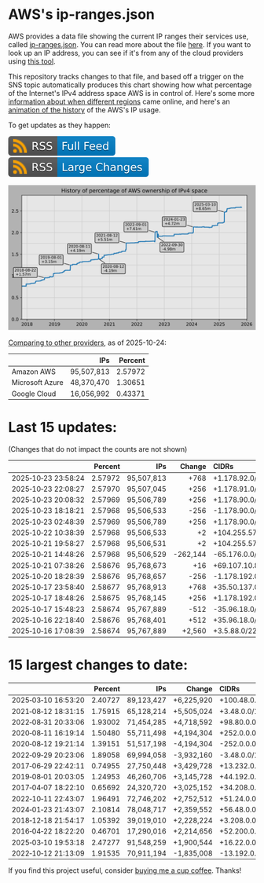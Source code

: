 # AWS's ip-ranges.json

AWS provides a data file showing the current IP ranges their
services use, called [ip-ranges.json](https://ip-ranges.amazonaws.com/ip-ranges.json).
You can read more about the file [here](https://docs.aws.amazon.com/general/latest/gr/aws-ip-ranges.html).
If you want to look up an IP address, you can see if it's from any of the cloud providers using [this tool](https://cloud-ips.s3-us-west-2.amazonaws.com/index.html).

This repository tracks changes to that file, and based off a trigger on the SNS 
topic automatically produces this chart showing how what percentage of the 
Internet's IPv4 address space AWS is in control of.  Here's some 
more [information about when different regions](announces.md) came 
online, and here's an [animation of the history](https://youtu.be/v__lzuvKxU0) 
of the AWS's IP usage.

To get updates as they happen:

[![RSS Icon (Full Feed)](images/rss_badge.svg)](https://raw.githubusercontent.com/seligman/aws-ip-ranges/master/rss.xml)
[![RSS Icon (Large Changes)](images/rss_badge_partial.svg)](https://raw.githubusercontent.com/seligman/aws-ip-ranges/master/rss_big_changes.xml)

![History of AWS](history_count.svg)

[Comparing to other providers](https://github.com/seligman/cloud_sizes), as of 2025-10-24:

| | IPs | Percent |
| --- | ---: | ---: |
| Amazon AWS | 95,507,813 | 2.57972 |
| Microsoft Azure | 48,370,470 | 1.30651 |
| Google Cloud | 16,056,992 | 0.43371 |


# Last 15 updates:

(Changes that do not impact the counts are not shown)

| | Percent | IPs | Change | CIDRs |
| :--- | ---: | ---: | ---: | :--- |
| 2025&#8209;10&#8209;23&nbsp;23:58:24 | 2.57972 | 95,507,813 | +768 | +1.178.92.0/23,&nbsp;+150.247.40.0/24 |
| 2025&#8209;10&#8209;23&nbsp;22:08:27 | 2.57970 | 95,507,045 | +256 | +1.178.91.0/24 |
| 2025&#8209;10&#8209;23&nbsp;20:08:32 | 2.57969 | 95,506,789 | +256 | +1.178.90.0/24 |
| 2025&#8209;10&#8209;23&nbsp;18:18:21 | 2.57968 | 95,506,533 | -256 | -1.178.90.0/24 |
| 2025&#8209;10&#8209;23&nbsp;02:48:39 | 2.57969 | 95,506,789 | +256 | +1.178.90.0/24 |
| 2025&#8209;10&#8209;22&nbsp;10:38:39 | 2.57968 | 95,506,533 | +2 | +104.255.57.168/31 |
| 2025&#8209;10&#8209;21&nbsp;19:58:27 | 2.57968 | 95,506,531 | +2 | +104.255.57.166/31 |
| 2025&#8209;10&#8209;21&nbsp;14:48:26 | 2.57968 | 95,506,529 | -262,144 | -65.176.0.0/14 |
| 2025&#8209;10&#8209;21&nbsp;07:38:26 | 2.58676 | 95,768,673 | +16 | +69.107.10.80/28 |
| 2025&#8209;10&#8209;20&nbsp;18:28:39 | 2.58676 | 95,768,657 | -256 | -1.178.192.0/24 |
| 2025&#8209;10&#8209;17&nbsp;23:58:40 | 2.58677 | 95,768,913 | +768 | +35.50.137.0/24,&nbsp;+35.50.139.0/24,&nbsp;+35.50.141.0/24 |
| 2025&#8209;10&#8209;17&nbsp;18:48:26 | 2.58675 | 95,768,145 | +256 | +1.178.192.0/24 |
| 2025&#8209;10&#8209;17&nbsp;15:48:23 | 2.58674 | 95,767,889 | -512 | -35.96.18.0/23 |
| 2025&#8209;10&#8209;16&nbsp;22:18:40 | 2.58676 | 95,768,401 | +512 | +35.96.18.0/23 |
| 2025&#8209;10&#8209;16&nbsp;17:08:39 | 2.58674 | 95,767,889 | +2,560 | +3.5.88.0/22,&nbsp;+3.5.74.0/23,&nbsp;+3.5.92.0/23,&nbsp;... |


# 15 largest changes to date:

| | Percent | IPs | Change | CIDRs |
| :--- | ---: | ---: | ---: | :--- |
| 2025&#8209;03&#8209;10&nbsp;16:53:20 | 2.40727 | 89,123,427 | +6,225,920 | +100.48.0.0/12,&nbsp;+16.144.0.0/13,&nbsp;+16.192.0.0/13,&nbsp;... |
| 2021&#8209;08&#8209;12&nbsp;18:31:15 | 1.75915 | 65,128,214 | +5,505,024 | +3.48.0.0/12,&nbsp;+35.96.0.0/12,&nbsp;+3.152.0.0/13,&nbsp;... |
| 2022&#8209;08&#8209;31&nbsp;20:33:06 | 1.93002 | 71,454,285 | +4,718,592 | +98.80.0.0/12,&nbsp;+184.32.0.0/12,&nbsp;+13.184.0.0/13,&nbsp;... |
| 2020&#8209;08&#8209;11&nbsp;16:19:14 | 1.50480 | 55,711,498 | +4,194,304 | +252.0.0.0/10 |
| 2020&#8209;08&#8209;12&nbsp;19:21:14 | 1.39151 | 51,517,198 | -4,194,304 | -252.0.0.0/10 |
| 2022&#8209;09&#8209;29&nbsp;20:23:06 | 1.89058 | 69,994,058 | -3,932,160 | -3.48.0.0/12,&nbsp;-35.96.0.0/12,&nbsp;-3.240.0.0/13,&nbsp;... |
| 2017&#8209;06&#8209;29&nbsp;22:42:11 | 0.74955 | 27,750,448 | +3,429,728 | +13.232.0.0/13,&nbsp;+34.240.0.0/13,&nbsp;+35.168.0.0/13,&nbsp;... |
| 2019&#8209;08&#8209;01&nbsp;20:03:05 | 1.24953 | 46,260,706 | +3,145,728 | +44.192.0.0/10,&nbsp;-3.192.0.0/12 |
| 2017&#8209;04&#8209;07&nbsp;18:22:10 | 0.65692 | 24,320,720 | +3,025,152 | +34.208.0.0/12,&nbsp;+34.224.0.0/12,&nbsp;+13.58.0.0/15,&nbsp;... |
| 2022&#8209;10&#8209;11&nbsp;22:43:07 | 1.96491 | 72,746,202 | +2,752,512 | +51.24.0.0/13,&nbsp;+57.104.0.0/13,&nbsp;+51.20.0.0/14,&nbsp;... |
| 2024&#8209;01&#8209;23&nbsp;21:43:07 | 2.10814 | 78,048,717 | +2,359,552 | +56.48.0.0/13,&nbsp;+16.28.0.0/14,&nbsp;+16.64.0.0/14,&nbsp;... |
| 2018&#8209;12&#8209;18&nbsp;21:54:17 | 1.05392 | 39,019,010 | +2,228,224 | +3.208.0.0/12,&nbsp;+3.224.0.0/12,&nbsp;+13.48.0.0/15 |
| 2016&#8209;04&#8209;22&nbsp;18:22:20 | 0.46701 | 17,290,016 | +2,214,656 | +52.200.0.0/13,&nbsp;+52.208.0.0/13,&nbsp;+52.36.0.0/14,&nbsp;... |
| 2025&#8209;03&#8209;10&nbsp;19:53:18 | 2.47277 | 91,548,259 | +1,900,544 | +16.22.0.0/15,&nbsp;+16.48.0.0/15,&nbsp;+16.58.0.0/15,&nbsp;... |
| 2022&#8209;10&#8209;12&nbsp;21:13:09 | 1.91535 | 70,911,194 | -1,835,008 | -13.192.0.0/13,&nbsp;-16.28.0.0/14,&nbsp;-40.172.0.0/14,&nbsp;... |

If you find this project useful, consider [buying me a cup coffee](https://coff.ee/seligman).  Thanks!
